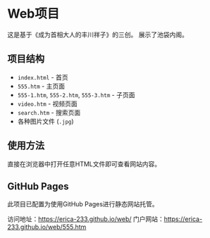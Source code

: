 # Web项目

这是基于《成为首相大人的丰川祥子》的三创。
展示了池袋内阁。

## 项目结构

- `index.html` - 首页
- `555.htm` - 主页面
- `555-1.htm`, `555-2.htm`, `555-3.htm` - 子页面
- `video.htm` - 视频页面
- `search.htm` - 搜索页面
- 各种图片文件 (`.jpg`)

## 使用方法

直接在浏览器中打开任意HTML文件即可查看网站内容。

## GitHub Pages

此项目已配置为使用GitHub Pages进行静态网站托管。

访问地址：https://erica-233.github.io/web/
门户网站：https://erica-233.github.io/web/555.htm
